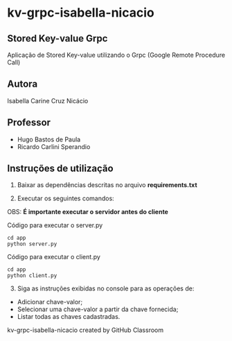# kv-grpc-isabella-nicacio

## Stored Key-value Grpc
Aplicação de Stored Key-value utilizando o Grpc (Google Remote Procedure Call)

## Autora
Isabella Carine Cruz Nicácio

## Professor
- Hugo Bastos de Paula
- Ricardo Carlini Sperandio

## Instruções de utilização
1. Baixar as dependências descritas no arquivo **requirements.txt**

2. Executar os seguintes comandos:

OBS: **É importante executar o servidor antes do cliente**

Código para executar o server.py 
```
cd app
python server.py
```

Código para executar o client.py
```
cd app
python client.py
```

3. Siga as instruções exibidas no console para as operações de:
- Adicionar chave-valor;
- Selecionar uma chave-valor a partir da chave fornecida;
- Listar todas as chaves cadastradas.

kv-grpc-isabella-nicacio created by GitHub Classroom


